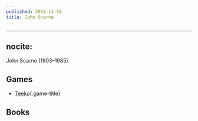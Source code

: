 ```yaml
---
published: 2018-11-18
title: John Scarne
...
```


---
nocite:
---

John Scarne (1903–1985).

## Games

* [Teeko](/games/teeko.html){.game-title}

## Books
